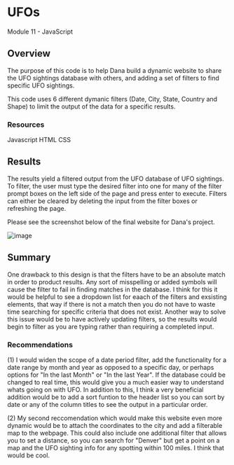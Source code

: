 # UFOs
Module 11 - JavaScript

## Overview
The purpose of this code is to help Dana build a dynamic website to share the UFO sightings database with others, and adding a set of filters to find specific UFO sightings.

This code uses 6 different dymanic filters (Date, City, State, Country and Shape) to limit the output of the data for a specific results.

### Resources
Javascript
HTML
CSS


## Results
 The results yield a filtered output from the UFO database of UFO sightings. To filter, the user must type the desired filter into one for many of the filter prompt boxes on the left side of the page and press enter to execute. Filters can either be cleared by deleting the input from the filter boxes or refreshing the page.

 Please see the screenshot below of the final website for Dana's project.

![image](https://user-images.githubusercontent.com/94019661/156822286-b7e58da4-5208-436c-bee8-ef1b001f5af8.png)


## Summary
 One drawback to this design is that the filters have to be an absolute match in order to product results. Any sort of misspelling or added symbols will cause the filter to fail in finding matches in the database. I think for this it would be helpful to see a dropdown list for eaach of the filters and exsisting elements, that way if there is not a match then you do not have to waste time searching for specific criteria that does not exist.  Another way to solve this issue would be to have actively updating filters, so the results would begin to filter as you are typing rather than requiring a completed input.

### Recommendations
(1) I would widen the scope of a date period filter, add the functionality for a date range by month and year as opposed to a specific day, or perhaps options for "In the last Month" or "In the last Year". If the database could be changed to real time, this would give you a much easier way to understand whats going on with UFO. In addition to this, I think a very beneficial addition would be to add a sort funtion to the header list so you can sort by date or any of the column titles to see the output in a particular order.

(2) My second reccomendation which would make this website even more dynamic would be to attach the coordinates to the city and add a filterable map to the webpage. This could also include one additional filter that allows you to set a distance, so you can search for "Denver" but get a point on a map and the UFO sighting info for any spotting within 100 miles. I think that would be cool.



